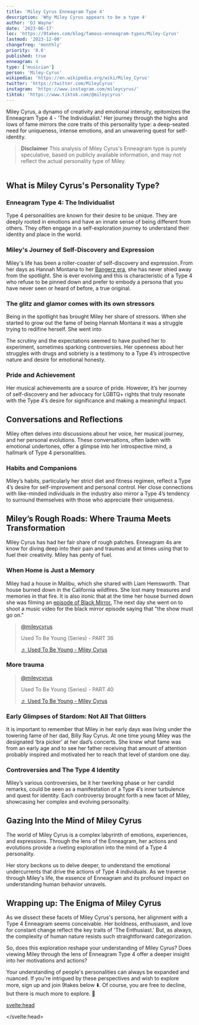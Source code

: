 ```yaml
---
title: 'Miley Cyrus Enneagram Type 4'
description: 'Why Miley Cyrus appears to be a type 4'
author: 'DJ Wayne'
date: '2023-06-17'
loc: 'https://9takes.com/blog/famous-enneagram-types/Miley-Cyrus'
lastmod: '2023-12-08'
changefreq: 'monthly'
priority: '0.6'
published: true
enneagram: 4
type: ['musician']
person: 'Miley-Cyrus'
wikipedia: 'https://en.wikipedia.org/wiki/Miley_Cyrus'
twitter: 'https://twitter.com/MileyCyrus'
instagram: 'https://www.instagram.com/mileycyrus/'
tiktok: 'https://www.tiktok.com/@mileycyrus'
---
```


<script>
	import  PopCard  from "../../../lib/components/atoms/PopCard.svelte";
</script>

<p class="firstLetter">Miley Cyrus, a dynamo of creativity and emotional intensity, epitomizes the Enneagram Type 4 - 'The Individualist.' Her journey through the highs and lows of fame mirrors the core traits of this personality type: a deep-seated need for uniqueness, intense emotions, and an unwavering quest for self-identity.</p>

> **Disclaimer** This analysis of Miley Cyrus's Enneagram type is purely speculative, based on publicly available information, and may not reflect the actual personality type of Miley.

<div
	style="display: flex;
    justify-content: center;
    margin: 1rem 0;
	"
>
	<PopCard
		image={`/types/4s/${'Miley-Cyrus'}.webp`}
		showIcon={false}
		enneagramType="4"
		displayText="Miley Cyrus"
		subtext=""
	/>
</div>

## What is Miley Cyrus's Personality Type?

### Enneagram Type 4: The Individualist

Type 4 personalities are known for their desire to be unique. They are deeply rooted in emotions and have an innate sense of being different from others. They often engage in a self-exploration journey to understand their identity and place in the world.

### Miley's Journey of Self-Discovery and Expression

Miley's life has been a roller-coaster of self-discovery and expression. From her days as Hannah Montana to her <a class="external-link" target="_blank" rel="noopener noreferrer" href="https://www.billboard.com/music/music-news/miley-cyrus-bangerz-era-harshly-judged-1235331972/">Bangerz era</a>, she has never shied away from the spotlight. She is ever evolving and this is characteristic of a Type 4 who refuse to be pinned down and prefer to embody a persona that you have never seen or heard of before, a true original.

### The glitz and glamor comes with its own stressors

Being in the spotlight has brought Miley her share of stressors. When she started to grow out the fame of being Hannah Montana it was a struggle trying to redifine herself. She went into

The scrutiny and the expectations seemed to have pushed her to experiment, sometimes sparking controversies. Her openness about her struggles with drugs and sobriety is a testimony to a Type 4’s introspective nature and desire for emotional honesty.

### Pride and Achievement

Her musical achievements are a source of pride. However, it’s her journey of self-discovery and her advocacy for LGBTQ+ rights that truly resonate with the Type 4’s desire for significance and making a meaningful impact.

## Conversations and Reflections

Miley often delves into discussions about her voice, her musical journey, and her personal evolutions. These conversations, often laden with emotional undertones, offer a glimpse into her introspective mind, a hallmark of Type 4 personalities.

### Habits and Companions

Miley’s habits, particularly her strict diet and fitness regimen, reflect a Type 4’s desire for self-improvement and personal control. Her close connections with like-minded individuals in the industry also mirror a Type 4’s tendency to surround themselves with those who appreciate their uniqueness.

## Miley’s Rough Roads: Where Trauma Meets Transformation

Miley Cyrus has had her fair share of rough patches. Enneagram 4s are know for diving deep into their pain and traumas and at times using that to fuel their creativity. Miley has penty of fuel.

### When Home is Just a Memory

Miley had a house in Malibu, which she shared with Liam Hemsworth. That house burned down in the California wildfires. She lost many treasures and memories in that fire. It is also ironic that at the time her house burned down she was filming an <a class="external-link" target="_blank" rel="noopener noreferrer" href="https://www.hollywoodreporter.com/tv/tv-news/miley-cyrus-filming-black-mirror-malibu-house-burned-down-anxiety-attacks-1235584022/">episode of Black Mirror.</a> The next day she went on to shoot a music video for the black mirror episode saying that "the show must go on."

<blockquote class="tiktok-embed" cite="https://www.tiktok.com/@mileycyrus/video/7275325888546245918" data-video-id="7275325888546245918" style="max-width: 605px;min-width: 325px;" > <section> <a target="_blank" title="@mileycyrus" href="https://www.tiktok.com/@mileycyrus?refer=embed">@mileycyrus</a> <p>Used To Be Young (Series) - PART 36</p> <a target="_blank" title="♬ Used To Be Young - Miley Cyrus" href="https://www.tiktok.com/music/Used-To-Be-Young-7270927725950076930?refer=embed">♬ Used To Be Young - Miley Cyrus</a> </section> </blockquote>

<!-- <div class="iframe-container">
<iframe width="560" height="315" src="https://www.youtube.com/embed/BTsW30Ur0sg?si=AO0LuvQ42wK7SbEh" title="YouTube video player" frameborder="0" allow="accelerometer; autoplay; clipboard-write; encrypted-media; gyroscope; picture-in-picture; web-share" allowfullscreen></iframe>
</div> -->

### More trauma

<blockquote class="tiktok-embed" cite="https://www.tiktok.com/@mileycyrus/video/7276052920582393118" data-video-id="7276052920582393118" style="max-width: 605px;min-width: 325px;" > <section> <a target="_blank" title="@mileycyrus" href="https://www.tiktok.com/@mileycyrus?refer=embed">@mileycyrus</a> <p>Used To Be Young (Series) - PART 40</p> <a target="_blank" title="♬ Used To Be Young - Miley Cyrus" href="https://www.tiktok.com/music/Used-To-Be-Young-7270927725950076930?refer=embed">♬ Used To Be Young - Miley Cyrus</a> </section> </blockquote>

### Early Glimpses of Stardom: Not All That Glitters

It is important to remember that Miley in her early days was living under the towering fame of her dad, Billy Ray Cyrus. At one time young Miley was the designated ‘bra picker’ at her dad’s concerts. She knew what fame was from an early age and to see her father receiving that amount of attention probably inspired and motivated her to reach that level of stardom one day.

### Controversies and The Type 4 Identity

Miley’s various controversies, be it her twerking phase or her candid remarks, could be seen as a manifestation of a Type 4’s inner turbulence and quest for identity. Each controversy brought forth a new facet of Miley, showcasing her complex and evolving personality.

## Gazing Into the Mind of Miley Cyrus

The world of Miley Cyrus is a complex labyrinth of emotions, experiences, and expressions. Through the lens of the Enneagram, her actions and evolutions provide a riveting exploration into the mind of a Type 4 personality.

Her story beckons us to delve deeper, to understand the emotional undercurrents that drive the actions of Type 4 individuals. As we traverse through Miley's life, the essence of Enneagram and its profound impact on understanding human behavior unravels.

## Wrapping up: The Enigma of Miley Cyrus

As we dissect these facets of Miley Cyrus's persona, her alignment with a Type 4 Enneagram seems conceivable. Her boldness, enthusiasm, and love for constant change reflect the key traits of 'The Enthusiast.' But, as always, the complexity of human nature resists such straightforward categorization.

So, does this exploration reshape your understanding of Miley Cyrus? Does viewing Miley through the lens of Enneagram Type 4 offer a deeper insight into her motivations and actions?

Your understanding of people's personalities can always be expanded and nuanced. If you're intrigued by these perspectives and wish to explore more, sign up and join 9takes below ⬇️. Of course, you are free to decline, but there is much more to explore. 🚀

<svelte:head>
 <script async src="https://www.tiktok.com/embed.js"></script>
</svelte:head>
